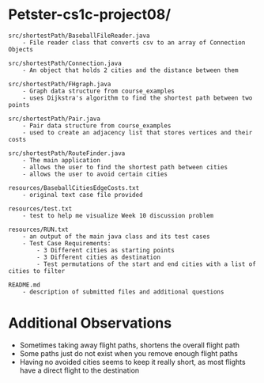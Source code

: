 # Petster-cs1c-project08/

    src/shortestPath/BaseballFileReader.java
        - File reader class that converts csv to an array of Connection Objects

    src/shortestPath/Connection.java
        - An object that holds 2 cities and the distance between them

    src/shortestPath/FHgraph.java
        - Graph data structure from course_examples
        - uses Dijkstra's algorithm to find the shortest path between two points

    src/shortestPath/Pair.java
        - Pair data structure from course_examples
        - used to create an adjacency list that stores vertices and their costs

    src/shortestPath/RouteFinder.java
        - The main application
        - allows the user to find the shortest path between cities
        - allows the user to avoid certain cities

    resources/BaseballCitiesEdgeCosts.txt
        - original text case file provided

    resources/test.txt
        - test to help me visualize Week 10 discussion problem

    resources/RUN.txt
        - an output of the main java class and its test cases
        - Test Case Requirements:
            - 3 Different cities as starting points
            - 3 Different cities as destination
            - Test permutations of the start and end cities with a list of cities to filter

    README.md
        - description of submitted files and additional questions

# Additional Observations
- Sometimes taking away flight paths, shortens the overall flight path
- Some paths just do not exist when you remove enough flight paths
- Having no avoided cities seems to keep it really short, as most flights have a direct flight to the destination
